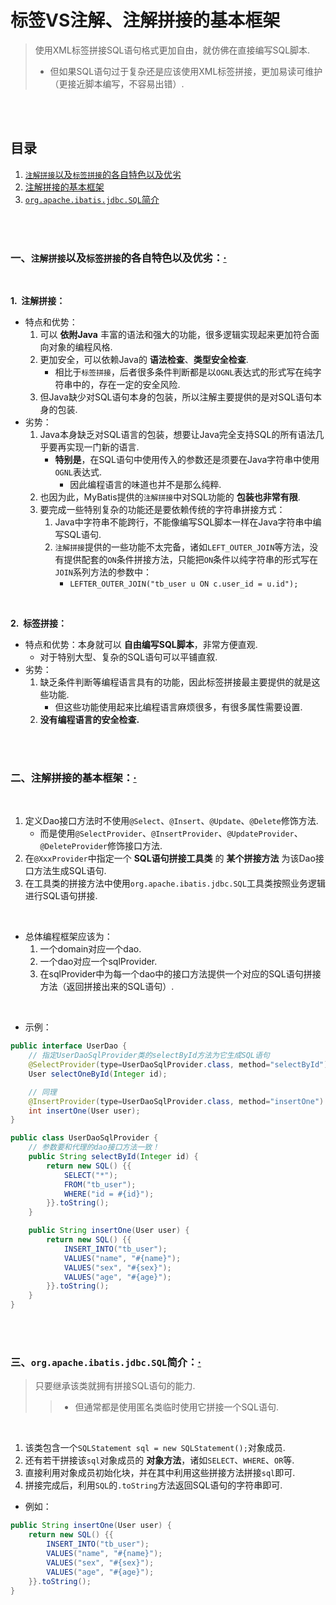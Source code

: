 # 标签VS注解、注解拼接的基本框架
> 使用XML标签拼接SQL语句格式更加自由，就仿佛在直接编写SQL脚本.
>
> - 但如果SQL语句过于复杂还是应该使用XML标签拼接，更加易读可维护（更接近脚本编写，不容易出错）.

<br><br>

## 目录

1. [`注解拼接`以及`标签拼接`的各自特色以及优劣](#一注解拼接以及标签拼接的各自特色以及优劣)
2. [注解拼接的基本框架](#二注解拼接的基本框架)
3. [`org.apache.ibatis.jdbc.SQL`简介](#三orgapacheibatisjdbcsql简介)

<br><br>

### 一、`注解拼接`以及`标签拼接`的各自特色以及优劣：[·](#目录)

<br>

**1.&nbsp; 注解拼接：**

- 特点和优势：
   1. 可以 **依附Java** 丰富的语法和强大的功能，很多逻辑实现起来更加符合面向对象的编程风格.
   2. 更加安全，可以依赖Java的 **语法检查**、**类型安全检查**.
      - 相比于`标签拼接`，后者很多条件判断都是以`OGNL`表达式的形式写在纯字符串中的，存在一定的安全风险.
   3. 但Java缺少对SQL语句本身的包装，所以注解主要提供的是对SQL语句本身的包装.
- 劣势：
   1. Java本身缺乏对SQL语言的包装，想要让Java完全支持SQL的所有语法几乎要再实现一门新的语言.
      - **特别是**，在SQL语句中使用传入的参数还是须要在Java字符串中使用`OGNL`表达式.
         - 因此编程语言的味道也并不是那么纯粹.
   2. 也因为此，MyBatis提供的`注解拼接`中对SQL功能的 **包装也非常有限**.
   3. 要完成一些特别复杂的功能还是要依赖传统的字符串拼接方式：
      1. Java中字符串不能跨行，不能像编写SQL脚本一样在Java字符串中编写SQL语句.
      2. `注解拼接`提供的一些功能不太完备，诸如`LEFT_OUTER_JOIN`等方法，没有提供配套的`ON`条件拼接方法，只能把`ON`条件以纯字符串的形式写在`JOIN`系列方法的参数中：
         - `LEFTER_OUTER_JOIN("tb_user u ON c.user_id = u.id");`

<br>

**2.&nbsp; 标签拼接：**

- 特点和优势：本身就可以 **自由编写SQL脚本**，非常方便直观.
   - 对于特别大型、复杂的SQL语句可以平铺直叙.
- 劣势：
   1. 缺乏条件判断等编程语言具有的功能，因此标签拼接最主要提供的就是这些功能.
      - 但这些功能使用起来比编程语言麻烦很多，有很多属性需要设置.
   2. **没有编程语言的安全检查.**

<br><br>

### 二、注解拼接的基本框架：[·](#目录)

<br>

1. 定义Dao接口方法时不使用`@Select`、`@Insert`、`@Update`、`@Delete`修饰方法.
   - 而是使用`@SelectProvider`、`@InsertProvider`、`@UpdateProvider`、`@DeleteProvider`修饰接口方法.
2. 在`@XxxProvider`中指定一个 **SQL语句拼接工具类** 的 **某个拼接方法** 为该Dao接口方法生成SQL语句.
3. 在工具类的拼接方法中使用`org.apache.ibatis.jdbc.SQL`工具类按照业务逻辑进行SQL语句拼接.

<br>

- 总体编程框架应该为：
   1. 一个domain对应一个dao.
   2. 一个dao对应一个sqlProvider.
   3. 在sqlProvider中为每一个dao中的接口方法提供一个对应的SQL语句拼接方法（返回拼接出来的SQL语句）.

<br>

- 示例：

```Java
public interface UserDao {
    // 指定UserDaoSqlProvider类的selectById方法为它生成SQL语句
    @SelectProvider(type=UserDaoSqlProvider.class, method="selectById")
    User selectOneById(Integer id);

    // 同理
    @InsertProvider(type=UserDaoSqlProvider.class, method="insertOne")
    int insertOne(User user);
}

public class UserDaoSqlProvider {
    // 参数要和代理的dao接口方法一致！
    public String selectById(Integer id) {
        return new SQL() {{
            SELECT("*");
            FROM("tb_user");
            WHERE("id = #{id}");
        }}.toString();
    }

    public String insertOne(User user) {
        return new SQL() {{
            INSERT_INTO("tb_user");
            VALUES("name", "#{name}");
            VALUES("sex", "#{sex}");
            VALUES("age", "#{age}");
        }}.toString();
    }
}
```

<br><br>

### 三、`org.apache.ibatis.jdbc.SQL`简介：[·](#目录)
> 只要继承该类就拥有拼接SQL语句的能力.
>
>> - 但通常都是使用匿名类临时使用它拼接一个SQL语句.

<br>

1. 该类包含一个`SQLStatement sql = new SQLStatement();`对象成员.
2. 还有若干拼接该`sql`对象成员的 **对象方法**，诸如`SELECT`、`WHERE`、`OR`等.
3. 直接利用对象成员初始化块，并在其中利用这些拼接方法拼接`sql`即可.
4. 拼接完成后，利用`SQL`的`.toString`方法返回SQL语句的字符串即可.

- 例如：

```Java
public String insertOne(User user) {
    return new SQL() {{
        INSERT_INTO("tb_user");
        VALUES("name", "#{name}");
        VALUES("sex", "#{sex}");
        VALUES("age", "#{age}");
    }}.toString();
}
```
